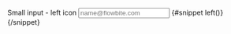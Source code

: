 <Label class="space-y-2">
  <span>Small input - left icon</span>
  <Input type="email" placeholder="name@flowbite.com" size="sm" class="pl-8">
    {#snippet left()}
      <EnvelopeSolid class="h-4 w-4" />
    {/snippet}
  </Input>
</Label>